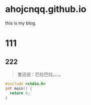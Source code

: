 # ahojcnqq.github.io
this is my blog.
# 111
## 222

> 鲁迅说：巴拉巴拉。。。。

```c
#include <stdio.h>
int main() {
  return 0;
}
```
